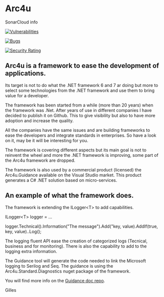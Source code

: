 # Arc4u

SonarCloud info

[![Vulnerabilities](https://sonarcloud.io/api/project_badges/measure?project=GFlisch_Arc4u&metric=vulnerabilities)](https://sonarcloud.io/summary/new_code?id=GFlisch_Arc4u)

[![Bugs](https://sonarcloud.io/api/project_badges/measure?project=GFlisch_Arc4u&metric=bugs)](https://sonarcloud.io/summary/new_code?id=GFlisch_Arc4u)

[![Security Rating](https://sonarcloud.io/api/project_badges/measure?project=GFlisch_Arc4u&metric=security_rating)](https://sonarcloud.io/summary/new_code?id=GFlisch_Arc4u)

## Arc4u is a framework to ease the development of applications. 
  
Its target is not to do what the .NET framework 6 and 7 ar doing but more to select some technologies from the .NET framework and use them to bring value for a developer.
  
The framework has been started from a while (more than 20 years) when the framework was .Net. 
After years of use in different companies I have decided to publish it on Github. This to give visibility but also to have more adoption and increase the quality.

All the companies have the same issues and are building frameworks to ease the developers and integrate standards in enterprises. So have a look on it, may be it will be interesting for you.

The framework is covering different aspects but its main goal is not to reinvent the wheel and more the .NET framework is improving, some part of the Arc4u framework are dropped.

The framework is also used by a commercial product (licensed) the Arc4u.Guidance available on the Visual Studio market. This product generates a C# .NET solution based on micro-services.

## An example of what the framework does.

The framework is extending the ILogger\<T\> to add capabilities.

ILogger\<T> logger = ...

logger.Technical().Information("The message").Add("key, value).AddIf(true, key, value)..Log();

The logging fluent API ease the creation of categorized logs (Tecnical, business and for monitoring).
There is also the capability to add to the logging extra information.

The Guidance tool will generate the code needed to link the Microsoft logging to Serilog and Seq. The guidance is using the Arc4u.Standard.Diagnostics nuget package of the framework.

You will find more info on the [Guidance doc repo](https://github.com/gflisch/arc4u.guidance.doc).

Gilles

